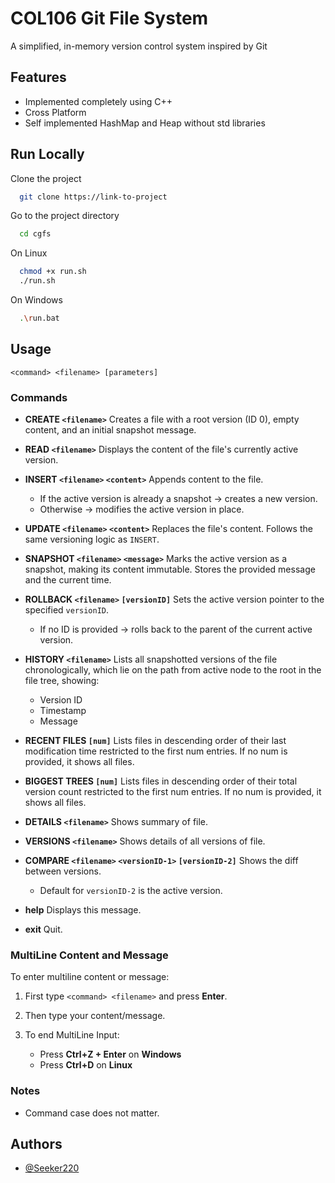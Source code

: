 
# COL106 Git File System

A simplified, in-memory version control system inspired by Git



## Features

- Implemented completely using C++
- Cross Platform
- Self implemented HashMap and Heap without std libraries


## Run Locally

Clone the project

```bash
  git clone https://link-to-project
```

Go to the project directory

```bash
  cd cgfs
```

On Linux

```bash
  chmod +x run.sh
  ./run.sh
```

On Windows

```bash
  .\run.bat
```

## Usage

```
<command> <filename> [parameters]
```


### Commands

* **CREATE `<filename>`**
  Creates a file with a root version (ID 0), empty content, and an initial snapshot message.

* **READ `<filename>`**
  Displays the content of the file's currently active version.

* **INSERT `<filename>` `<content>`**
  Appends content to the file.

    * If the active version is already a snapshot → creates a new version.
    * Otherwise → modifies the active version in place.

* **UPDATE `<filename>` `<content>`**
  Replaces the file's content. Follows the same versioning logic as `INSERT`.

* **SNAPSHOT `<filename>` `<message>`**
  Marks the active version as a snapshot, making its content immutable.
  Stores the provided message and the current time.

* **ROLLBACK `<filename>` `[versionID]`**
  Sets the active version pointer to the specified `versionID`.

    * If no ID is provided → rolls back to the parent of the current active version.

* **HISTORY `<filename>`**
  Lists all snapshotted versions of the file chronologically, which lie on the path from active node to the root in the file tree, showing:

    * Version ID
    * Timestamp
    * Message

* **RECENT FILES `[num]`**
  Lists files in descending order of their last modification time restricted to the first num entries. If no num is provided, it shows all files.

* **BIGGEST TREES `[num]`**
  Lists files in descending order of their total version count restricted to the first num entries. If no num is provided, it shows all files.

* **DETAILS `<filename>`**
  Shows summary of file.

* **VERSIONS `<filename>`**
  Shows details of all versions of file.

* **COMPARE `<filename>` `<versionID-1>` `[versionID-2]`**
  Shows the diff between versions.

    * Default for `versionID-2` is the active version.

* **help**
  Displays this message.

* **exit**
  Quit.


### MultiLine Content and Message

To enter multiline content or message:

1. First type `<command> <filename>` and press **Enter**.
2. Then type your content/message.
3. To end MultiLine Input:

    * Press **Ctrl+Z + Enter** on **Windows**
    * Press **Ctrl+D** on **Linux**


### Notes

* Command case does not matter.

## Authors

- [@Seeker220](https://www.github.com/seeker220)

